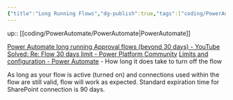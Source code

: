 ```yaml
---
{"title":"Long Running Flows","dg-publish":true,"tags":["coding/PowerAutomate"],"language":"en","permalink":"/coding/power-automate/long-running-flows/","dgPassFrontmatter":true}
---
```


up:: [[coding/PowerAutomate/PowerAutomate\|PowerAutomate]]



[Power Automate long running Approval flows (beyond 30 days) - YouTube](https://www.youtube.com/watch?v=h6Eb-F0P6Hs)
[Solved: Re: Flow 30 days limit - Power Platform Community](https://powerusers.microsoft.com/t5/Building-Flows/Flow-30-days-limit/m-p/451453/highlight/true#M53749)
[Limits and configuration - Power Automate](https://learn.microsoft.com/en-us/power-automate/limits-and-config#expiration-limits) - How long it does take to turn off the flow

As long as your flow is active (turned on) and connections used within the flow are still valid, flow will work as expected. Standard expiration time for SharePoint connection is 90 days.
